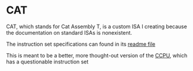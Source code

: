# CAT
CAT, which stands for Cat Assembly T, is a custom ISA I creating because the documentation on standard ISAs is nonexistent.

The instruction set specifications can found in its [readme file](./is.md)

This is meant to be a better, more thought-out version of the [CCPU](https://github.com/voidwyrm-2/ccpu), which has a questionable instruction set